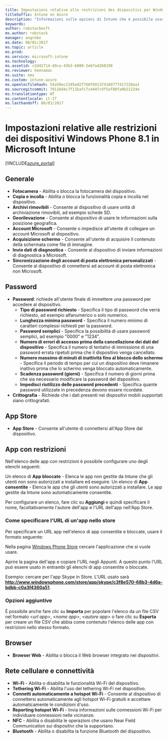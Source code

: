 ```yaml
---
title: Impostazioni relative alle restrizioni dei dispositivi per Windows Phone 8.1
titleSuffix: Intune on Azure
description: "Informazioni sulle opzioni di Intune che è possibile usare per controllare le impostazioni e le funzionalità del dispositivo in dispositivi Windows Phone 8.1.\""
keywords: 
author: robstackmsft
ms.author: robstack
manager: angrobe
ms.date: 08/01/2017
ms.topic: article
ms.prod: 
ms.service: microsoft-intune
ms.technology: 
ms.assetid: c2d42714-49ca-43b3-b080-2e67a4268198
ms.reviewer: heenamac
ms.suite: ems
ms.custom: intune-azure
ms.openlocfilehash: 54a50ec2195ed2f760f69137418977f417220aa1
ms.sourcegitcommit: 79116d4c7f11bafc7c444fc9f5af80fa0b21224e
ms.translationtype: HT
ms.contentlocale: it-IT
ms.lasthandoff: 08/03/2017
---
```

# <a name="windows-phone-81-device-restriction-settings-in-microsoft-intune"></a>Impostazioni relative alle restrizioni dei dispositivi Windows Phone 8.1 in Microsoft Intune

[!INCLUDE[azure_portal](./includes/azure_portal.md)]

## <a name="general"></a>Generale

-   **Fotocamera** - Abilita o blocca la fotocamera del dispositivo.
-   **Copia e incolla** - Abilita o blocca la funzionalità copia e incolla nel dispositivo.
-   **Archivi rimovibili** - Consente al dispositivo di usare unità di archiviazione rimovibili, ad esempio schede SD.
-   **Georilevazione** - Consente al dispositivo di usare le informazioni sulla posizione geografica.
-   **Account Microsoft** - Consente o impedisce all'utente di collegare un account Microsoft al dispositivo.
-   **Acquisizione schermo** - Consente all'utente di acquisire il contenuto della schermata come file di immagine.
-   **Invio dati di diagnostica** - Consente al dispositivo di inviare informazioni di diagnostica a Microsoft.
-   **Sincronizzazione degli account di posta elettronica personalizzati** - Consente al dispositivo di connettersi ad account di posta elettronica non Microsoft.

## <a name="password"></a>Password

-   **Password**: richiede all'utente finale di immettere una password per accedere al dispositivo.
    -   **Tipo di password richiesto** - Specifica il tipo di password che verrà richiesto, ad esempio alfanumerico o solo numerico.
    -   **Lunghezza minima password** - Specifica il numero minimo di caratteri complessi richiesti per la password.
    -   **Password semplici** - Specifica la possibilità di usare password semplici, ad esempio "0000" e "1234".
    -   **Numero di errori di accesso prima della cancellazione dei dati del dispositivo** - Specifica il numero di tentativi di immissione di una password errata ripetuti prima che il dispositivo venga cancellato.
    -   **Numero massimo di minuti di inattività fino al blocco dello schermo** - Specifica il periodo di tempo per cui un dispositivo deve rimanere inattivo prima che lo schermo venga bloccato automaticamente.
    -   **Scadenza password (giorni)** - Specifica il numero di giorni prima che sia necessario modificare la password del dispositivo.
    -   **Impedisci riutilizzo delle password precedenti** - Specifica quante password utilizzate in precedenza devono essere ricordate.
-   **Crittografia** - Richiede che i dati presenti nei dispositivi mobili supportati siano crittografati.

## <a name="app-store"></a>App Store

-   **App Store** - Consente all'utente di connettersi all'App Store dal dispositivo.

## <a name="restricted-apps"></a>App con restrizioni

Nell'elenco delle app con restrizioni è possibile configurare uno degli elenchi seguenti:

Un elenco di **App bloccate** - Elenca le app non gestite da Intune che gli utenti non sono autorizzati a installare ed eseguire.
Un elenco di **App consentite** - Elenca le app che gli utenti sono autorizzati a installare. Le app gestite da Intune sono automaticamente consentite.

Per configurare un elenco, fare clic su **Aggiungi** e quindi specificare il nome, facoltativamente l'autore dell'app e l'URL dell'app nell'App Store.

### <a name="how-to-specify-the-url-to-an-app-in-the-store"></a>Come specificare l'URL di un'app nello store

Per specificare un URL app nell'elenco di app consentite e bloccate, usare il formato seguente:

Nella pagina [Windows Phone Store](https://www.microsoft.com/store/apps/windows-phone) cercare l'applicazione che si vuole usare.

Aprire la pagina dell'app e copiare l'URL negli Appunti. A questo punto l'URL può essere usato in entrambi gli elenchi di app consentite o bloccate.

Esempio: cercare per l'app Skype in Store. L'URL usato sarà **http://www.windowsphone.com/store/app/skype/c3f8e570-68b3-4d6a-bdbb-c0a3f4360a51**.



### <a name="additional-options"></a>Opzioni aggiuntive

È possibile anche fare clic su **Importa** per popolare l'elenco da un file CSV nel formato <*url app*>, <*nome app*>, <*autore app*> o fare clic su **Esporta** per creare un file CSV che abbia come contenuto l'elenco delle app con restrizioni nello stesso formato.


## <a name="browser"></a>Browser

-   **Browser Web** - Abilita o blocca il Web browser integrato nei dispositivi.

## <a name="cellular-and-connectivity"></a>Rete cellulare e connettività

-   **Wi-Fi** - Abilita o disabilita le funzionalità Wi-Fi del dispositivo.
-   **Tethering Wi-Fi** - Abilita l'uso del tethering Wi-Fi nel dispositivo.
-   **Connetti automaticamente a hotspot Wi-Fi** - Consente al dispositivo di connettersi automaticamente agli hotspot Wi-Fi gratuiti e accettare automaticamente le condizioni d'uso.
-   **Reporting hotspot Wi-Fi** - Invia informazioni sulle connessioni Wi-Fi per individuare connessioni nelle vicinanze.
-   **NFC** - Abilita o disabilita le operazioni che usano Near Field Communication sui dispositivi che la supportano.
-   **Bluetooth** - Abilita o disabilita la funzione Bluetooth del dispositivo.
